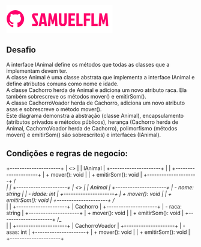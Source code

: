 <img src="Imagens/logo.png" alt="logo_samuelflm">


## Desafio
<p>
A interface IAnimal define os métodos que todas as classes que a implementam devem ter.<br>
A classe Animal é uma classe abstrata que implementa a interface IAnimal e define atributos comuns como nome e idade.<br>
A classe Cachorro herda de Animal e adiciona um novo atributo raca. Ela também sobrescreve os métodos mover() e emitirSom().<br>
A classe CachorroVoador herda de Cachorro, adiciona um novo atributo asas e sobrescreve o método mover().<br>
Este diagrama demonstra a abstração (classe Animal), encapsulamento (atributos privados e métodos públicos), herança (Cachorro herda de Animal, CachorroVoador herda de Cachorro), polimorfismo (métodos mover() e emitirSom() são sobrescritos) e interfaces (IAnimal).<br>
</p>

## Condições e regras de negocio:

+---------------------+
|     <<interface>>   |
|       IAnimal       |
+---------------------+
|                     |
+---------------------+
| + mover(): void     |
| + emitirSom(): void |
+---------------------+
        /_\
          |
          | 
+---------------------+
|     <<abstract>>    |
|       Animal        |
+---------------------+
| - nome: string      |
| - idade: int        |
+---------------------+
| + mover(): void     |
| + emitirSom(): void |
+---------------------+
        /_\
          |
          | 
+---------------------+
|       Cachorro      |
+---------------------+
| - raca: string      |
+---------------------+
| + mover(): void     |
| + emitirSom(): void |
+---------------------+
          /_\
          |
          | 
+---------------------+
|    CachorroVoador   |
+---------------------+
| - asas: int         |
+---------------------+
| + mover(): void     |
| + emitirSom(): void |
+---------------------+



